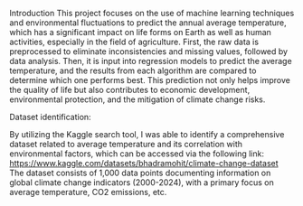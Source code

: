Introduction
This project focuses on the use of machine learning techniques and environmental fluctuations to predict the annual average temperature, which has a significant impact on life forms on Earth as well as human activities, especially in the field of agriculture. First, the raw data is preprocessed to eliminate inconsistencies and missing values, followed by data analysis. Then, it is input into regression models to predict the average temperature, and the results from each algorithm are compared to determine which one performs best. This prediction not only helps improve the quality of life but also contributes to economic development, environmental protection, and the mitigation of climate change risks. 

Dataset identification:

By utilizing the Kaggle search tool, I was able to identify a comprehensive dataset related to average temperature and its correlation with environmental factors, which can be accessed via the following link: 
 https://www.kaggle.com/datasets/bhadramohit/climate-change-dataset 
The dataset consists of 1,000 data points documenting information on global climate change indicators (2000-2024), with a primary focus on average temperature, CO2 emissions, etc. 
